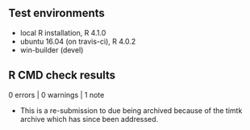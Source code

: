 ## Test environments
* local R installation, R 4.1.0
* ubuntu 16.04 (on travis-ci), R 4.0.2
* win-builder (devel)

## R CMD check results

0 errors | 0 warnings | 1 note

* This is a re-submission to due being archived because of the timtk archive which
has since been addressed.
